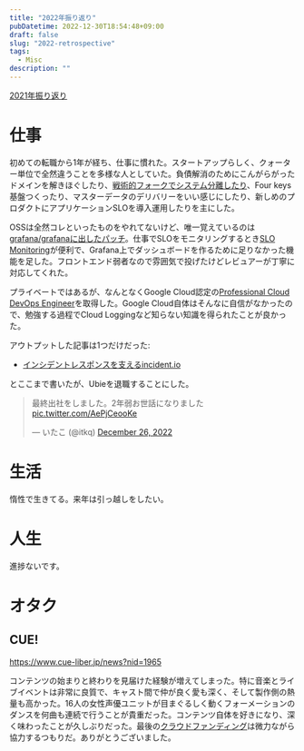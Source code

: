 ```yaml
---
title: "2022年振り返り"
pubDatetime: 2022-12-30T18:54:48+09:00
draft: false
slug: "2022-retrospective"
tags:
  - Misc
description: ""
---
```


[2021年振り返り](/blog/2021/12/31/2021-retrospective)

# 仕事

初めての転職から1年が経ち、仕事に慣れた。スタートアップらしく、クォーター単位で全然違うことを多様な人としていた。負債解消のためにこんがらがったドメインを解きほぐしたり、[戦術的フォークでシステム分離したり](https://zenn.dev/hokaccha/articles/e0ec142f1451b7)、Four keys基盤つくったり、マスターデータのデリバリーをいい感じにしたり、新しめのプロダクトにアプリケーションSLOを導入運用したりを主にした。

<!--more-->

OSSは全然コレといったものをやれてないけど、唯一覚えているのは[grafana/grafanaに出したパッチ](https://github.com/grafana/grafana/pull/53710)。仕事でSLOをモニタリングするとき[SLO Monitoring](https://cloud.google.com/stackdriver/docs/solutions/slo-monitoring)が便利で、Grafana上でダッシュボードを作るために足りなかった機能を足した。フロントエンド弱者なので雰囲気で投げたけどレビュアーが丁寧に対応してくれた。

プライベートではあるが、なんとなくGoogle Cloud認定の[Professional Cloud DevOps Engineer](https://cloud.google.com/certification/cloud-devops-engineer)を取得した。Google Cloud自体はそんなに自信がなかったので、勉強する過程でCloud Loggingなど知らない知識を得られたことが良かった。

アウトプットした記事は1つだけだった:
- [インシデントレスポンスを支えるincident.io](https://zenn.dev/ubie_dev/articles/incident-response-with-incidentio)

とここまで書いたが、Ubieを退職することにした。

<blockquote class="twitter-tweet"><p lang="ja" dir="ltr">最終出社をしました。2年弱お世話になりました <a href="https://t.co/AePjCeooKe">pic.twitter.com/AePjCeooKe</a></p>&mdash; いたこ (@itkq) <a href="https://twitter.com/itkq/status/1607320857667600385?ref_src=twsrc%5Etfw">December 26, 2022</a></blockquote> <script async src="https://platform.twitter.com/widgets.js" charset="utf-8"></script>

# 生活

惰性で生きてる。来年は引っ越しをしたい。

# 人生

進捗ないです。

# オタク

## CUE!

https://www.cue-liber.jp/news?nid=1965

コンテンツの始まりと終わりを見届けた経験が増えてしまった。特に音楽とライブイベントは非常に良質で、キャスト間で仲が良く愛も深く、そして製作側の熱量も高かった。16人の女性声優ユニットが目まぐるしく動くフォーメーションのダンスを何曲も連続で行うことが貴重だった。コンテンツ自体を好きになり、深く味わったことが久しぶりだった。最後の[クラウドファンディング](https://twitter.com/CUE_staff/status/1607285086776344577)は微力ながら協力するつもりだ。ありがとうございました。
